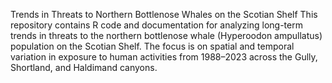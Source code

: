 Trends in Threats to Northern Bottlenose Whales on the Scotian Shelf
This repository contains R code and documentation for analyzing long-term trends in threats to the northern bottlenose whale (Hyperoodon ampullatus) population on the Scotian Shelf. The focus is on spatial and temporal variation in exposure to human activities from 1988–2023 across the Gully, Shortland, and Haldimand canyons.
